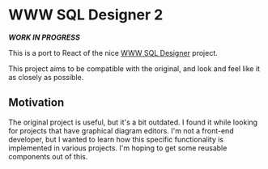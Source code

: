 # WWW SQL Designer 2

***WORK IN PROGRESS***

This is a port to React of the nice [WWW SQL Designer](https://github.com/ondras/wwwsqldesigner) project.

This project aims to be compatible with the original, and look and feel like it as closely as possible.

## Motivation

The original project is useful, but it's a bit outdated. I found it while looking for projects that
have graphical diagram editors. I'm not a front-end developer, but I wanted to learn how this specific
functionality is implemented in various projects. I'm hoping to get some reusable components out of this.
